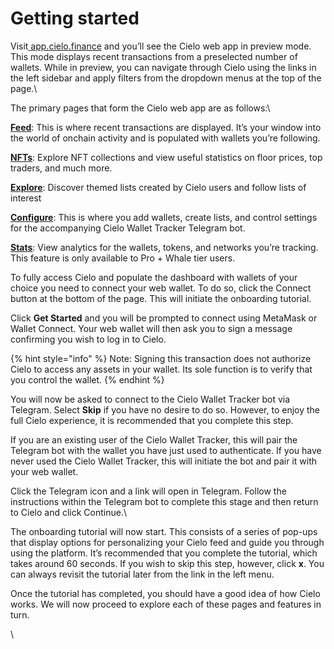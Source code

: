 # Getting started

Visit[ app.cielo.finance](https://app.cielo.finance/) and you’ll see the Cielo web app in preview mode. This mode displays recent transactions from a preselected number of wallets. While in preview, you can navigate through Cielo using the links in the left sidebar and apply filters from the dropdown menus at the top of the page.\


The primary pages that form the Cielo web app are as follows:\


[**Feed**](https://app.cielo.finance/feed): This is where recent transactions are displayed. It’s your window into the world of onchain activity and is populated with wallets you’re following.

[**NFTs**](https://app.cielo.finance/nft/trending): Explore NFT collections and view useful statistics on floor prices, top traders, and much more.

[**Explore**](https://app.cielo.finance/explore): Discover themed lists created by Cielo users and follow lists of interest

[**Configure**](https://app.cielo.finance/configure): This is where you add wallets, create lists, and control settings for the accompanying Cielo Wallet Tracker Telegram bot.

[**Stats**](https://app.cielo.finance/stats): View analytics for the wallets, tokens, and networks you’re tracking. This feature is only available to Pro + Whale tier users.

To fully access Cielo and populate the dashboard with wallets of your choice you need to connect your web wallet. To do so, click the Connect button at the bottom of the page. This will initiate the onboarding tutorial.



Click **Get Started** and you will be prompted to connect using MetaMask or Wallet Connect. Your web wallet will then ask you to sign a message confirming you wish to log in to Cielo.

{% hint style="info" %}
Note: Signing this transaction does not authorize Cielo to access any assets in your wallet. Its sole function is to verify that you control the wallet.
{% endhint %}



You will now be asked to connect to the Cielo Wallet Tracker bot via Telegram. Select **Skip** if you have no desire to do so. However, to enjoy the full Cielo experience, it is recommended that you complete this step.

If you are an existing user of the Cielo Wallet Tracker, this will pair the Telegram bot with the wallet you have just used to authenticate. If you have never used the Cielo Wallet Tracker, this will initiate the bot and pair it with your web wallet.

Click the Telegram icon and a link will open in Telegram. Follow the instructions within the Telegram bot to complete this stage and then return to Cielo and click Continue.\


The onboarding tutorial will now start. This consists of a series of pop-ups that display options for personalizing your Cielo feed and guide you through using the platform. It’s recommended that you complete the tutorial, which takes around 60 seconds. If you wish to skip this step, however, click **x**. You can always revisit the tutorial later from the link in the left menu.



Once the tutorial has completed, you should have a good idea of how Cielo works. We will now proceed to explore each of these pages and features in turn.

\
